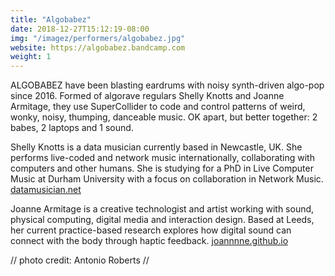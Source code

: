 ```yaml
---
title: "Algobabez"
date: 2018-12-27T15:12:19-08:00
img: "/imagez/performers/algobabez.jpg"
website: https://algobabez.bandcamp.com
weight: 1
---
```


ALGOBABEZ have been blasting eardrums with noisy synth-driven algo-pop since 2016. Formed of algorave regulars Shelly Knotts and Joanne Armitage, they use SuperCollider to code and control patterns of weird, wonky, noisy, thumping, danceable music. OK apart, but better together: 2 babes, 2 laptops and 1 sound.

Shelly Knotts is a data musician currently based in Newcastle, UK. She performs live-coded and network music internationally, collaborating with computers and other humans. She is studying for a PhD in Live Computer Music at Durham University with a focus on collaboration in Network Music. 
<a href="datamusician.net" class="underline">datamusician.net</a>

Joanne Armitage is a creative technologist and artist working with sound, physical computing, digital media and interaction design. Based at Leeds, her current practice-based research explores how digital sound can connect with the body through haptic feedback. 
<a href="joannnne.github.io" class="underline">joannnne.github.io</a>

// photo credit: Antonio Roberts //
